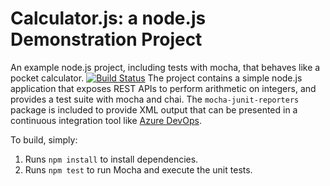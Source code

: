 Calculator.js: a node.js Demonstration Project
==============================================
An example node.js project, including tests with mocha, that behaves like
a pocket calculator.
[![Build Status](https://dev.azure.com/andyjingcheng/azure%20devops%20demo/_apis/build/status/AndyJCheng.calculator?branchName=refs%2Fpull%2F2%2Fmerge)](https://dev.azure.com/andyjingcheng/azure%20devops%20demo/_build/latest?definitionId=4&branchName=refs%2Fpull%2F2%2Fmerge)
The project contains a simple node.js application that exposes REST APIs
to perform arithmetic on integers, and provides a test suite with mocha
and chai.  The `mocha-junit-reporters` package is included to provide XML
output that can be presented in a continuous integration tool like
[Azure DevOps](https://azure.com/devops).

To build, simply:

1. Runs `npm install` to install dependencies.
2. Runs `npm test` to run Mocha and execute the unit tests.

